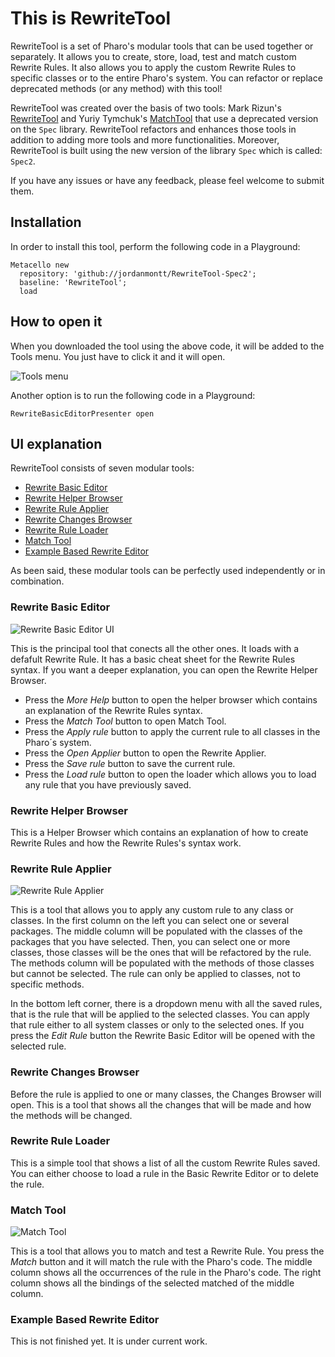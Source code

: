 # This is RewriteTool

RewriteTool is a set of Pharo's modular tools that can be used together or separately. It allows you to create, store, load, test and match custom Rewrite Rules. It also allows you to apply the custom Rewrite Rules to specific classes or to the entire Pharo's system. You can refactor or replace deprecated methods (or any method) with this tool!

RewriteTool was created over the basis of two tools: Mark Rizun's [RewriteTool](http://smalltalkhub.com/#!/~MarkRizun/RewriteTool) and Yuriy Tymchuk's [MatchTool](https://github.com/Uko/MatchTool) that use a deprecated version on the `Spec` library. RewriteTool refactors and enhances those tools in addition to adding more tools and more functionalities. Moreover, RewriteTool is built using the new version of the library `Spec` which is called: `Spec2`.

If you have any issues or have any feedback, please feel welcome to submit them.

## Installation

In order to install this tool, perform the following code in a Playground:

    Metacello new
      repository: 'github://jordanmontt/RewriteTool-Spec2';
      baseline: 'RewriteTool';
      load


## How to open it

When you downloaded the tool using the above code, it will be added to the Tools menu. You just have to click it and it will open.

![Tools menu](https://i.imgur.com/IPv9UCl.png)

Another option is to run the following code in a Playground:

`RewriteBasicEditorPresenter open`

## UI explanation

RewriteTool consists of seven modular tools:
- [Rewrite Basic Editor](#rewrite-basic-editor)
- [Rewrite Helper Browser](#rewrite-helper-browser)
- [Rewrite Rule Applier](#rewrite-rule-applier)
- [Rewrite Changes Browser](#rewrite-changes-browser)
- [Rewrite Rule Loader](#rewrite-rule-loader)
- [Match Tool](#match-tool)
- [Example Based Rewrite Editor](#example-based-rewrite-editor)

As been said, these modular tools can be perfectly used independently or in combination.

### Rewrite Basic Editor

![Rewrite Basic Editor UI](https://i.imgur.com/VgugEwf.png)

This is the principal tool that conects all the other ones. It loads with a defafult Rewrite Rule. It has a basic cheat sheet for the Rewrite Rules syntax. If you want a deeper explanation, you can open the Rewrite Helper Browser.
- Press the _More Help_ button to open the helper browser which contains an explanation of the Rewrite Rules syntax.
- Press the _Match Tool_ button to open Match Tool.
- Press the _Apply rule_ button to apply the current rule to all classes in the Pharo´s system.
- Press the _Open Applier_ button to open the Rewrite Applier.
- Press the _Save rule_ button to save the current rule.
- Press the _Load rule_ button to open the loader which allows you to load any rule that you have previously saved.

### Rewrite Helper Browser

This is a Helper Browser which contains an explanation of how to create Rewrite Rules and how the Rewrite Rules's syntax work.

### Rewrite Rule Applier

![Rewrite Rule Applier](https://i.imgur.com/Kr6ckLt.png)

This is a tool that allows you to apply any custom rule to any class or classes. In the first column on the left you can select one or several packages. The middle column will be populated with the classes of the packages that you have selected. Then, you can select one or more classes, those classes will be the ones that will be refactored by the rule. The methods column will be populated with the methods of those classes but cannot be selected. The rule can only be applied to classes, not to specific methods.

In the bottom left corner, there is a dropdown menu with all the saved rules, that is the rule that will be applied to the selected classes. You can apply that rule either to all system classes or only to the selected ones. If you press the _Edit Rule_ button the Rewrite Basic Editor will be opened with the selected rule.

### Rewrite Changes Browser

Before the rule is applied to one or many classes, the Changes Browser will open. This is a tool that shows all the changes that will be made and how the methods will be changed.

### Rewrite Rule Loader

This is a simple tool that shows a list of all the custom Rewrite Rules saved. You can either choose to load a rule in the Basic Rewrite Editor or to delete the rule.

### Match Tool

![Match Tool](https://i.imgur.com/ZfFO6kT.png)

This is a tool that allows you to match and test a Rewrite Rule. You press the _Match_ button and it will match the rule with the Pharo's code. The middle column shows all the occurrences of the rule in the Pharo's code. The right column shows all the bindings of the selected matched of the middle column.

### Example Based Rewrite Editor

This is not finished yet. It is under current work.
